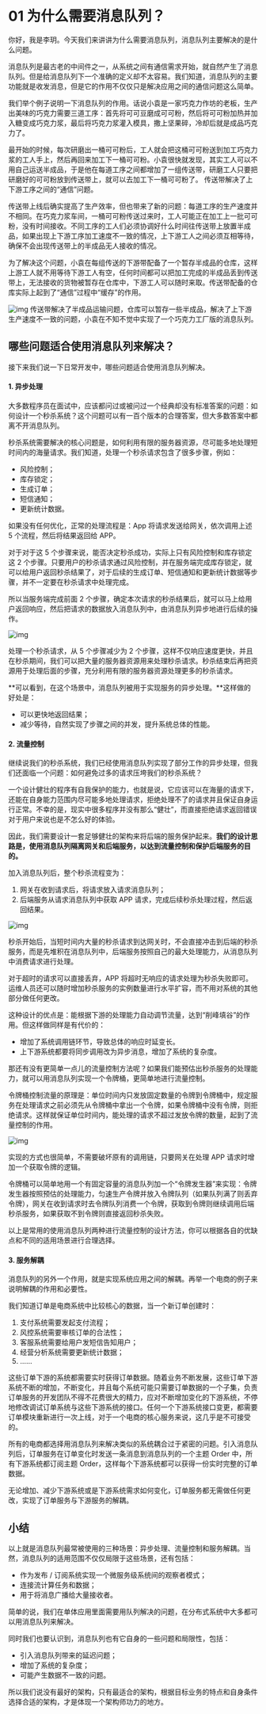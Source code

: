 # 01 为什么需要消息队列？

你好，我是李玥。今天我们来讲讲为什么需要消息队列，消息队列主要解决的是什么问题。

消息队列是最古老的中间件之一，从系统之间有通信需求开始，就自然产生了消息队列。但是给消息队列下一个准确的定义却不太容易。我们知道，消息队列的主要功能就是收发消息，但是它的作用不仅仅只是解决应用之间的通信问题这么简单。

我们举个例子说明一下消息队列的作用。话说小袁是一家巧克力作坊的老板，生产出美味的巧克力需要三道工序：首先将可可豆磨成可可粉，然后将可可粉加热并加入糖变成巧克力浆，最后将巧克力浆灌入模具，撒上坚果碎，冷却后就是成品巧克力了。

最开始的时候，每次研磨出一桶可可粉后，工人就会把这桶可可粉送到加工巧克力浆的工人手上，然后再回来加工下一桶可可粉。小袁很快就发现，其实工人可以不用自己运送半成品，于是他在每道工序之间都增加了一组传送带，研磨工人只要把研磨好的可可粉放到传送带上，就可以去加工下一桶可可粉了。 传送带解决了上下游工序之间的“通信”问题。

传送带上线后确实提高了生产效率，但也带来了新的问题：每道工序的生产速度并不相同。在巧克力浆车间，一桶可可粉传送过来时，工人可能正在加工上一批可可粉，没有时间接收。不同工序的工人们必须协调好什么时间往传送带上放置半成品，如果出现上下游工序加工速度不一致的情况，上下游工人之间必须互相等待，确保不会出现传送带上的半成品无人接收的情况。

为了解决这个问题，小袁在每组传送的下游带配备了一个暂存半成品的仓库，这样上游工人就不用等待下游工人有空，任何时间都可以把加工完成的半成品丢到传送带上，无法接收的货物被暂存在仓库中，下游工人可以随时来取。传送带配备的仓库实际上起到了“通信”过程中“缓存”的作用。

![img](assets/8476bca6176a7a11de452afca940feec.jpg) 传送带解决了半成品运输问题，仓库可以暂存一些半成品，解决了上下游生产速度不一致的问题，小袁在不知不觉中实现了一个巧克力工厂版的消息队列。

## 哪些问题适合使用消息队列来解决？

接下来我们说一下日常开发中，哪些问题适合使用消息队列解决。

#### 1. 异步处理

大多数程序员在面试中，应该都问过或被问过一个经典却没有标准答案的问题：如何设计一个秒杀系统？这个问题可以有一百个版本的合理答案，但大多数答案中都离不开消息队列。

秒杀系统需要解决的核心问题是，如何利用有限的服务器资源，尽可能多地处理短时间内的海量请求。我们知道，处理一个秒杀请求包含了很多步骤，例如：

- 风险控制；
- 库存锁定；
- 生成订单；
- 短信通知；
- 更新统计数据。

如果没有任何优化，正常的处理流程是：App 将请求发送给网关，依次调用上述 5 个流程，然后将结果返回给 APP。

对于对于这 5 个步骤来说，能否决定秒杀成功，实际上只有风险控制和库存锁定这 2 个步骤。只要用户的秒杀请求通过风险控制，并在服务端完成库存锁定，就可以给用户返回秒杀结果了，对于后续的生成订单、短信通知和更新统计数据等步骤，并不一定要在秒杀请求中处理完成。

所以当服务端完成前面 2 个步骤，确定本次请求的秒杀结果后，就可以马上给用户返回响应，然后把请求的数据放入消息队列中，由消息队列异步地进行后续的操作。

![img](assets/d2c1ee3d4478580c0d2a8d80d0e833be.jpg)

处理一个秒杀请求，从 5 个步骤减少为 2 个步骤，这样不仅响应速度更快，并且在秒杀期间，我们可以把大量的服务器资源用来处理秒杀请求。秒杀结束后再把资源用于处理后面的步骤，充分利用有限的服务器资源处理更多的秒杀请求。

**可以看到，在这个场景中，消息队列被用于实现服务的异步处理。**这样做的好处是：

- 可以更快地返回结果；
- 减少等待，自然实现了步骤之间的并发，提升系统总体的性能。

#### 2. 流量控制

继续说我们的秒杀系统，我们已经使用消息队列实现了部分工作的异步处理，但我们还面临一个问题：如何避免过多的请求压垮我们的秒杀系统？

一个设计健壮的程序有自我保护的能力，也就是说，它应该可以在海量的请求下，还能在自身能力范围内尽可能多地处理请求，拒绝处理不了的请求并且保证自身运行正常。不幸的是，现实中很多程序并没有那么“健壮”，而直接拒绝请求返回错误对于用户来说也是不怎么好的体验。

因此，我们需要设计一套足够健壮的架构来将后端的服务保护起来。**我们的设计思路是，使用消息队列隔离网关和后端服务，以达到流量控制和保护后端服务的目的。**

加入消息队列后，整个秒杀流程变为：

1. 网关在收到请求后，将请求放入请求消息队列；
1. 后端服务从请求消息队列中获取 APP 请求，完成后续秒杀处理过程，然后返回结果。

![img](assets/7909fb792a059e22a0a269c1f2cde64a.jpg)

秒杀开始后，当短时间内大量的秒杀请求到达网关时，不会直接冲击到后端的秒杀服务，而是先堆积在消息队列中，后端服务按照自己的最大处理能力，从消息队列中消费请求进行处理。

对于超时的请求可以直接丢弃，APP 将超时无响应的请求处理为秒杀失败即可。运维人员还可以随时增加秒杀服务的实例数量进行水平扩容，而不用对系统的其他部分做任何更改。

这种设计的优点是：能根据下游的处理能力自动调节流量，达到“削峰填谷”的作用。但这样做同样是有代价的：

- 增加了系统调用链环节，导致总体的响应时延变长。
- 上下游系统都要将同步调用改为异步消息，增加了系统的复杂度。

那还有没有更简单一点儿的流量控制方法呢？如果我们能预估出秒杀服务的处理能力，就可以用消息队列实现一个令牌桶，更简单地进行流量控制。

令牌桶控制流量的原理是：单位时间内只发放固定数量的令牌到令牌桶中，规定服务在处理请求之前必须先从令牌桶中拿出一个令牌，如果令牌桶中没有令牌，则拒绝请求。这样就保证单位时间内，能处理的请求不超过发放令牌的数量，起到了流量控制的作用。

![img](assets/2c4e42056b78fff7746de28245910f89.jpg)

实现的方式也很简单，不需要破坏原有的调用链，只要网关在处理 APP 请求时增加一个获取令牌的逻辑。

令牌桶可以简单地用一个有固定容量的消息队列加一个“令牌发生器”来实现：令牌发生器按照预估的处理能力，匀速生产令牌并放入令牌队列（如果队列满了则丢弃令牌），网关在收到请求时去令牌队列消费一个令牌，获取到令牌则继续调用后端秒杀服务，如果获取不到令牌则直接返回秒杀失败。

以上是常用的使用消息队列两种进行流量控制的设计方法，你可以根据各自的优缺点和不同的适用场景进行合理选择。

#### 3. 服务解耦

消息队列的另外一个作用，就是实现系统应用之间的解耦。再举一个电商的例子来说明解耦的作用和必要性。

我们知道订单是电商系统中比较核心的数据，当一个新订单创建时：

1. 支付系统需要发起支付流程；
1. 风控系统需要审核订单的合法性；
1. 客服系统需要给用户发短信告知用户；
1. 经营分析系统需要更新统计数据；
1. ……

这些订单下游的系统都需要实时获得订单数据。随着业务不断发展，这些订单下游系统不断的增加，不断变化，并且每个系统可能只需要订单数据的一个子集，负责订单服务的开发团队不得不花费很大的精力，应对不断增加变化的下游系统，不停地修改调试订单系统与这些下游系统的接口。任何一个下游系统接口变更，都需要订单模块重新进行一次上线，对于一个电商的核心服务来说，这几乎是不可接受的。

所有的电商都选择用消息队列来解决类似的系统耦合过于紧密的问题。引入消息队列后，订单服务在订单变化时发送一条消息到消息队列的一个主题 Order 中，所有下游系统都订阅主题 Order，这样每个下游系统都可以获得一份实时完整的订单数据。

无论增加、减少下游系统或是下游系统需求如何变化，订单服务都无需做任何更改，实现了订单服务与下游服务的解耦。

## 小结

以上就是消息队列最常被使用的三种场景：异步处理、流量控制和服务解耦。当然，消息队列的适用范围不仅仅局限于这些场景，还有包括：

- 作为发布 / 订阅系统实现一个微服务级系统间的观察者模式；
- 连接流计算任务和数据；
- 用于将消息广播给大量接收者。

简单的说，我们在单体应用里面需要用队列解决的问题，在分布式系统中大多都可以用消息队列来解决。

同时我们也要认识到，消息队列也有它自身的一些问题和局限性，包括：

- 引入消息队列带来的延迟问题；
- 增加了系统的复杂度；
- 可能产生数据不一致的问题。

所以我们说没有最好的架构，只有最适合的架构，根据目标业务的特点和自身条件选择合适的架构，才是体现一个架构师功力的地方。
